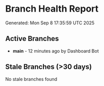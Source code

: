 # Branch Health Report
Generated: Mon Sep  8 17:35:59 UTC 2025

## Active Branches
- **main** - 12 minutes ago by Dashboard Bot

## Stale Branches (>30 days)
No stale branches found
